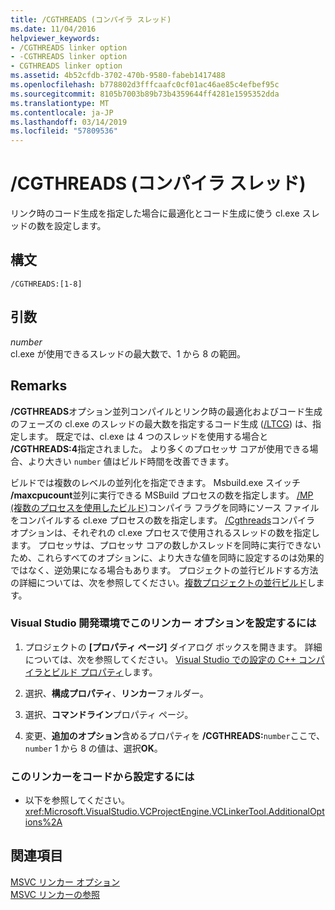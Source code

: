 ```yaml
---
title: /CGTHREADS (コンパイラ スレッド)
ms.date: 11/04/2016
helpviewer_keywords:
- /CGTHREADS linker option
- -CGTHREADS linker option
- CGTHREADS linker option
ms.assetid: 4b52cfdb-3702-470b-9580-fabeb1417488
ms.openlocfilehash: b778802d3fffcaafc0cf01ac46ae85c4efbef95c
ms.sourcegitcommit: 8105b7003b89b73b4359644ff4281e1595352dda
ms.translationtype: MT
ms.contentlocale: ja-JP
ms.lasthandoff: 03/14/2019
ms.locfileid: "57809536"
---
```

# <a name="cgthreads-compiler-threads"></a>/CGTHREADS (コンパイラ スレッド)

リンク時のコード生成を指定した場合に最適化とコード生成に使う cl.exe スレッドの数を設定します。

## <a name="syntax"></a>構文

```
/CGTHREADS:[1-8]
```

## <a name="arguments"></a>引数

*number*<br/>
cl.exe が使用できるスレッドの最大数で、1 から 8 の範囲。

## <a name="remarks"></a>Remarks

**/CGTHREADS**オプション並列コンパイルとリンク時の最適化およびコード生成のフェーズの cl.exe のスレッドの最大数を指定するコード生成 ([/LTCG](ltcg-link-time-code-generation.md)) は、指定します。 既定では、cl.exe は 4 つのスレッドを使用する場合と **/CGTHREADS:4**指定されました。 より多くのプロセッサ コアが使用できる場合、より大きい `number` 値はビルド時間を改善できます。

ビルドでは複数のレベルの並列化を指定できます。 Msbuild.exe スイッチ **/maxcpucount**並列に実行できる MSBuild プロセスの数を指定します。 [/MP (複数のプロセスを使用したビルド)](mp-build-with-multiple-processes.md)コンパイラ フラグを同時にソース ファイルをコンパイルする cl.exe プロセスの数を指定します。 [/Cgthreads](cgthreads-code-generation-threads.md)コンパイラ オプションは、それぞれの cl.exe プロセスで使用されるスレッドの数を指定します。 プロセッサは、プロセッサ コアの数しかスレッドを同時に実行できないため、これらすべてのオプションに、より大きな値を同時に設定するのは効果的ではなく、逆効果になる場合もあります。 プロジェクトの並行ビルドする方法の詳細については、次を参照してください。[複数プロジェクトの並行ビルド](/visualstudio/msbuild/building-multiple-projects-in-parallel-with-msbuild)します。

### <a name="to-set-this-linker-option-in-the-visual-studio-development-environment"></a>Visual Studio 開発環境でこのリンカー オプションを設定するには

1. プロジェクトの **[プロパティ ページ]** ダイアログ ボックスを開きます。 詳細については、次を参照してください。 [Visual Studio での設定の C++ コンパイラとビルド プロパティ](../working-with-project-properties.md)します。

1. 選択、**構成プロパティ**、**リンカー**フォルダー。

1. 選択、**コマンドライン**プロパティ ページ。

1. 変更、**追加のオプション**含めるプロパティを **/CGTHREADS:**`number`ここで、 `number` 1 から 8 の値は、選択**OK**。

### <a name="to-set-this-linker-option-programmatically"></a>このリンカーをコードから設定するには

- 以下を参照してください。<xref:Microsoft.VisualStudio.VCProjectEngine.VCLinkerTool.AdditionalOptions%2A>

## <a name="see-also"></a>関連項目

[MSVC リンカー オプション](linker-options.md)<br/>
[MSVC リンカーの参照](linking.md)
